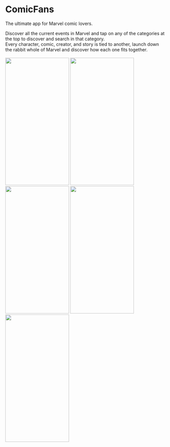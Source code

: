 # ComicFans
The ultimate app for Marvel comic lovers.

Discover all the current events in Marvel and tap on any of the categories at the top to discover and search in that category.
<br>
Every character, comic, creator, and story is tied to another, launch down the rabbit whole of Marvel and discover how each one fits together.<br><br>
<img src="https://github.com/IronHacker74/ComicFans/assets/23727704/366a607d-c9ff-401f-899f-ef456ab2646d" width="200" height="400">
<img src="https://github.com/IronHacker74/ComicFans/assets/23727704/cbcaf765-75c1-4d0d-a114-ec554554e76a" width="200" height="400">
<br>
<img src="https://github.com/IronHacker74/ComicFans/assets/23727704/c6db6513-a6fa-45da-8c48-92583cba4e17" width="200" height="400">
<img src="https://github.com/IronHacker74/ComicFans/assets/23727704/56e52609-aa8d-44d3-9f81-0f787728a4b3" width="200" height="400">
<img src="https://github.com/IronHacker74/ComicFans/assets/23727704/a1ec9ef7-d43c-44e3-a5ed-80dd2c886594" width="200" height="400">


